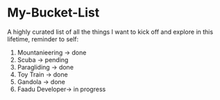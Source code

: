 # My-Bucket-List
A highly curated list of all the things I want to kick off and explore in this lifetime, reminder to self:

1. Mountanieering -> done
2. Scuba -> pending
3. Paragliding -> done
4. Toy Train -> done
5. Gandola -> done
7. Faadu Developer-> in progress
